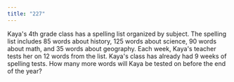 ```yaml
---
title: "227"
---
```

Kaya's 4th grade class has a spelling list organized by subject. The spelling list includes 85 words about history, 125 words about science, 90 words about math, and 35 words about geography. Each week, Kaya's teacher tests her on 12 words from the list. Kaya's class has already had 9 weeks of spelling tests. How many more words will Kaya be tested on before the end of the year?

